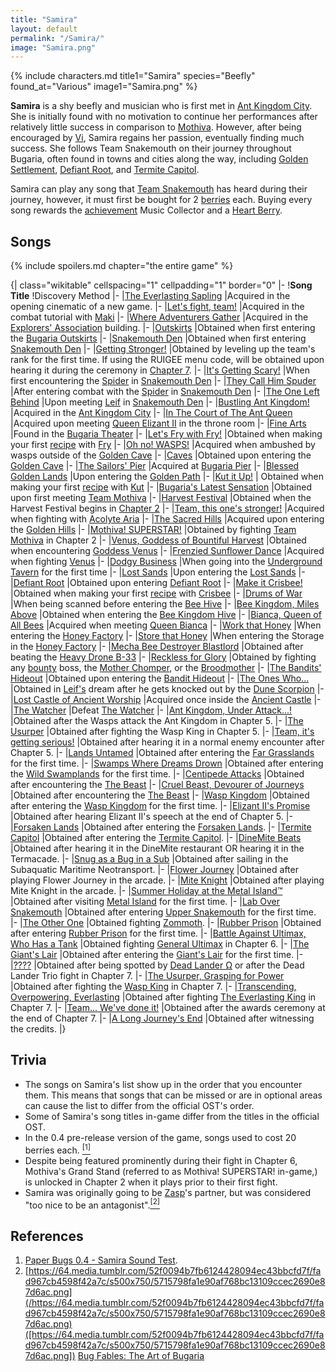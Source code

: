 ```yaml
---
title: "Samira"
layout: default
permalink: "/Samira/"
image: "Samira.png"
---
```

{% include characters.md title1="Samira" species="Beefly" found_at="Various" image1="Samira.png" %}

**Samira** is a shy beefly and musician who is first met in [Ant Kingdom City](/Ant_Kingdom_City). She is initially found with no motivation to continue her performances after relatively little success in comparison to [Mothiva](/Mothiva). However, after being encouraged by [Vi](/Vi), Samira regains her passion, eventually finding much success. She follows Team Snakemouth on their journey throughout Bugaria, often found in towns and cities along the way, including [Golden Settlement](/Golden_Settlement), [Defiant Root](/Defiant_Root), and [Termite Capitol](/Termite_Capitol).

Samira can play any song that [Team Snakemouth](/Team_Snakemouth) has heard during their journey, however, it must first be bought for 2 [berries](/berries) each. Buying every song rewards the [achievement](/Achievements) Music Collector and a [Heart Berry](/Heart_Berry).

## Songs
{% include spoilers.md chapter="the entire game" %}

{| class="wikitable" cellspacing="1" cellpadding="1" border="0"
|-
!**Song Title**
!Discovery Method
|-
|[The Everlasting Sapling](https://www.youtube.com/watch?v=ax166XszEsk&list=PL6_GDFAu6F50au-JZ1eWa0OnUA1k3cU60&index=2)
|Acquired in the opening cinematic of a new game.
|-
|[Let's fight, team!](https://www.youtube.com/watch?v=C6-QDDR7zO8&list=PL6_GDFAu6F50au-JZ1eWa0OnUA1k3cU60&index=4)
|Acquired in the combat tutorial with [Maki](/Maki)
|-
|[Where Adventurers Gather](https://www.youtube.com/watch?v=h3kelnsdTiQ&list=PL6_GDFAu6F50au-JZ1eWa0OnUA1k3cU60&index=3)
|Acquired in the [Explorers' Association](/Explorers'_Association) building.
|-
|[Outskirts](https://www.youtube.com/watch?v=D5p4nYSkcgM&list=PL6_GDFAu6F50au-JZ1eWa0OnUA1k3cU60&index=6)
|Obtained when first entering the [Bugaria Outskirts](/Bugaria_Outskirts)
|-
|[Snakemouth Den](https://www.youtube.com/watch?v=fdfGZuz7n4Y&list=PL6_GDFAu6F50au-JZ1eWa0OnUA1k3cU60&index=12)
|Obtained when first entering [Snakemouth Den](/Snakemouth_Den)
|-
|[Getting Stronger!](https://www.youtube.com/watch?v=paBIp7iHLC8&list=PL6_GDFAu6F50au-JZ1eWa0OnUA1k3cU60&index=8)
|Obtained by leveling up the team's rank for the first time. If using the RUIGEE menu code, will be obtained upon hearing it during the ceremony in [Chapter 7](/Chapter_7).
|-
|[It's Getting Scary!](https://www.youtube.com/watch?v=FtpWw_oXQ24&list=PL6_GDFAu6F50au-JZ1eWa0OnUA1k3cU60&index=13)
|When first encountering the [Spider](/Spider) in [Snakemouth Den](/Snakemouth_Den)
|-
|[They Call Him Spuder](https://www.youtube.com/watch?v=Ivv-F-q81tA&list=PL6_GDFAu6F50au-JZ1eWa0OnUA1k3cU60&index=14)
|After entering combat with the [Spider](/Spider) in [Snakemouth Den](/Snakemouth_Den)
|-
|[The One Left Behind](https://www.youtube.com/watch?v=BtrNUi4b7o0)
|Upon meeting [Leif](/Leif) in [Snakemouth Den](/Snakemouth_Den)
|-
|[Bustling Ant Kingdom!](https://www.youtube.com/watch?v=jQ4WoXmTeE8&list=PL6_GDFAu6F50au-JZ1eWa0OnUA1k3cU60&index=18&t=0s)
|Acquired in the [Ant Kingdom City](/Ant_Kingdom_City)
|-
|[In The Court of The Ant Queen](https://www.youtube.com/watch?v=sWdeFbILA5E&list=PL6_GDFAu6F50au-JZ1eWa0OnUA1k3cU60&index=18)
|Acquired upon meeting [Queen Elizant II](/Queen_Elizant_II) in the throne room
|-
|[Fine Arts](https://www.youtube.com/watch?v=m4e0EzjBmIY&list=PL6_GDFAu6F50au-JZ1eWa0OnUA1k3cU60&index=22)
|Found in the [Bugaria Theater](/Bugaria_Theater)
|-
|[Let's Fry with Fry!](https://www.youtube.com/watch?v=jydbHoXqFlY&list=PL6_GDFAu6F50au-JZ1eWa0OnUA1k3cU60&index=21)
|Obtained when making your first [recipe](/Recipes) with [Fry](/Fry)
|-
|[Oh no! WASPS!](https://www.youtube.com/watch?v=vnguaxxXUbc&list=PL6_GDFAu6F50au-JZ1eWa0OnUA1k3cU60&index=24)
|Acquired when ambushed by wasps outside of the [Golden Cave](/Golden_Cave)
|-
|[Caves](https://www.youtube.com/watch?v=gGFe4Y53jeI&list=PL6_GDFAu6F50au-JZ1eWa0OnUA1k3cU60&index=25)
|Obtained upon entering the [Golden Cave](/Golden_Cave)
|-
|[The Sailors' Pier](https://www.youtube.com/watch?v=lUn_p6GogP8&list=PL6_GDFAu6F50au-JZ1eWa0OnUA1k3cU60&index=23)
|Acquired at [Bugaria Pier](/Bugaria_Pier)
|-
|[Blessed Golden Lands](https://www.youtube.com/watch?v=l3hWtH7Ceew&list=PL6_GDFAu6F50au-JZ1eWa0OnUA1k3cU60&index=26)
|Upon entering the [Golden Path](/Golden_Path)
|-
|[Kut it Up!](https://www.youtube.com/watch?v=xoTFge7b1v0&list=PL6_GDFAu6F50au-JZ1eWa0OnUA1k3cU60&index=27)
| Obtained when making your first [recipe](/Recipes) with [Kut](/Kut)
|-
|[Bugaria's Latest Sensation](https://www.youtube.com/watch?v=KBOznRx_Ov8&list=PL6_GDFAu6F50au-JZ1eWa0OnUA1k3cU60&index=41)
|Obtained upon first meeting [Team Mothiva](/Team_Mothiva)
|-
|[Harvest Festival](https://www.youtube.com/watch?v=-URjIwR2UTg&list=PL6_GDFAu6F50au-JZ1eWa0OnUA1k3cU60&index=28)
|Obtained when the Harvest Festival begins in [Chapter 2](/Chapter_2:_Sacred_Golden_Hills)
|-
|[Team, this one's stronger!](https://www.youtube.com/watch?v=8GC9p_dhetA&list=PL6_GDFAu6F50au-JZ1eWa0OnUA1k3cU60&index=29)
|Acquired when fighting with [Acolyte Aria](/Acolyte_Aria)
|-
|[The Sacred Hills](https://www.youtube.com/watch?v=b_OSyr3IwAU&list=PL6_GDFAu6F50au-JZ1eWa0OnUA1k3cU60&index=30)
|Acquired upon entering the [Golden Hills](/Golden_Hills)
|-
|[Mothiva! SUPERSTAR!](https://www.youtube.com/watch?v=G9mY227DoJY&list=PL6_GDFAu6F50au-JZ1eWa0OnUA1k3cU60&index=66)
|Obtained by fighting [Team Mothiva](/Team_Mothiva) in Chapter 2
|-
|[Venus, Goddess of Bountiful Harvest](https://www.youtube.com/watch?v=7SddmhYgY1o&list=PL6_GDFAu6F50au-JZ1eWa0OnUA1k3cU60&index=31)
|Obtained when encountering [Goddess Venus](/Venus)
|-
|[Frenzied Sunflower Dance](https://www.youtube.com/watch?v=H6xK_xhGp6s&list=PL6_GDFAu6F50au-JZ1eWa0OnUA1k3cU60&index=32)
|Acquired when fighting [Venus](/Venus)
|-
|[Dodgy Business](https://www.youtube.com/watch?v=iuQSZw0CM78&list=PL6_GDFAu6F50au-JZ1eWa0OnUA1k3cU60&index=34)
|When going into the [Underground Tavern](/Underground_Tavern) for the first time
|-
|[Lost Sands](https://www.youtube.com/watch?v=orbZ86ZEvmM&list=PL6_GDFAu6F50au-JZ1eWa0OnUA1k3cU60&index=36)
|Upon entering the [Lost Sands](/Lost_Sands)
|-
|[Defiant Root](https://www.youtube.com/watch?v=Ub7XhQXOq_g&list=PL6_GDFAu6F50au-JZ1eWa0OnUA1k3cU60&index=37)
|Obtained upon entering [Defiant Root](/Defiant_Root)
|-
|[Make it Crisbee!](https://www.youtube.com/watch?v=4SBBNDda7a8&list=PL6_GDFAu6F50au-JZ1eWa0OnUA1k3cU60&index=38)
|Obtained when making your first [recipe](/Items) with [Crisbee](/Crisbee)
|-
|[Drums of War](https://www.youtube.com/watch?v=I8H7IANvfAI&list=PL6_GDFAu6F50au-JZ1eWa0OnUA1k3cU60&index=39)
|When being scanned before entering the [Bee Hive](/Bee_Kingdom_Hive)
|-
|[Bee Kingdom, Miles Above](https://www.youtube.com/watch?v=UVazTZ5JKWk&list=PL6_GDFAu6F50au-JZ1eWa0OnUA1k3cU60&index=40)
|Obtained when entering the [Bee Kingdom Hive](/Bee_Kingdom_Hive)
|-
|[Bianca, Queen of All Bees](https://www.youtube.com/watch?v=Hirf1Aj3Yw4&list=PL6_GDFAu6F50au-JZ1eWa0OnUA1k3cU60&index=42)
|Acquired when meeting [Queen Bianca](/Queen_Bianca)
|-
|[Work that Honey](https://www.youtube.com/watch?v=8D8Xj_0fNew&list=PL6_GDFAu6F50au-JZ1eWa0OnUA1k3cU60&index=43)
|When entering the [Honey Factory](/Honey_Factory)
|-
|[Store that Honey](https://www.youtube.com/watch?v=Hdn7YUwES0g&list=PL6_GDFAu6F50au-JZ1eWa0OnUA1k3cU60&index=44)
|When entering the Storage in the [Honey Factory](/Honey_Factory)
|-
|[Mecha Bee Destroyer Blastlord](https://www.youtube.com/watch?v=B6vtGV4ehR0&list=PL6_GDFAu6F50au-JZ1eWa0OnUA1k3cU60&index=45)
|Obtained after beating the [Heavy Drone B-33](/Heavy_Drone_B-33)
|-
|[Reckless for Glory](https://www.youtube.com/watch?v=f2xvnIDMJLE&list=PL6_GDFAu6F50au-JZ1eWa0OnUA1k3cU60&index=35)
|Obtained by fighting any [bounty](/Quests) boss, the [Mother Chomper](/Mother_Chomper), or the [Broodmother](/Broodmother)
|-
|[The Bandits' Hideout](https://www.youtube.com/watch?v=AJFFE6opVyA&list=PL6_GDFAu6F50au-JZ1eWa0OnUA1k3cU60&index=47)
|Obtained upon entering the [Bandit Hideout](/Bandit_Hideout)
|-
|[The Ones Who...](https://www.youtube.com/watch?v=z2JOyWnfgkM&list=PL6_GDFAu6F50au-JZ1eWa0OnUA1k3cU60&index=48)
|Obtained in [Leif's](/Leif) dream after he gets knocked out by the [Dune Scorpion](/Dune_Scorpion)
|-
|[Lost Castle of Ancient Worship](https://www.youtube.com/watch?v=PeJdd-7n7I4&list=PL6_GDFAu6F50au-JZ1eWa0OnUA1k3cU60&index=50)
|Acquired once inside the [Ancient Castle](/Ancient_Castle)
|-
|[The Watcher](https://www.youtube.com/watch?v=2Su6NXS3YFc&list=PL6_GDFAu6F50au-JZ1eWa0OnUA1k3cU60&index=51)
|Defeat [The Watcher](/The_Watcher)
|-
|[Ant Kingdom, Under Attack...!](https://www.youtube.com/watch?v=XC_YueWjjK0&list=PL6_GDFAu6F50au-JZ1eWa0OnUA1k3cU60&index=52)
|Obtained after the Wasps attack the Ant Kingdom in Chapter 5.
|-
|[The Usurper](https://www.youtube.com/watch?v=zXFvXy6vww8&list=PL6_GDFAu6F50au-JZ1eWa0OnUA1k3cU60&index=53)
|Obtained after fighting the Wasp King in Chapter 5.
|-
|[Team, it's getting serious!](https://www.youtube.com/watch?v=5gLVBKBaSIM&list=PL6_GDFAu6F50au-JZ1eWa0OnUA1k3cU60&index=55)
|Obtained after hearing it in a normal enemy encounter after Chapter 5.
|-
|[Lands Untamed](https://www.youtube.com/watch?v=h3jhTub-HRo&list=PL6_GDFAu6F50au-JZ1eWa0OnUA1k3cU60&index=56)
|Obtained after entering the [Far Grasslands](/Far_Grasslands) for the first time.
|-
|[Swamps Where Dreams Drown](https://www.youtube.com/watch?v=wPXOW2cl1Kk&list=PL6_GDFAu6F50au-JZ1eWa0OnUA1k3cU60&index=57)
|Obtained after entering the [Wild Swamplands](/Wild_Swamplands) for the first time.
|-
|[Centipede Attacks](https://www.youtube.com/watch?v=rAMFNM8zRnU&list=PL6_GDFAu6F50au-JZ1eWa0OnUA1k3cU60&index=58)
|Obtained after encountering the [The Beast](/The_Beast)
|-
|[Cruel Beast, Devourer of Journeys](https://www.youtube.com/watch?v=arMp1NQcxD0&list=PL6_GDFAu6F50au-JZ1eWa0OnUA1k3cU60&index=59)
|Obtained after encountering the [The Beast](/The_Beast)
|-
|[Wasp Kingdom](https://www.youtube.com/watch?v=7uNo71oP_h4&list=PL6_GDFAu6F50au-JZ1eWa0OnUA1k3cU60&index=60)
|Obtained after entering the [Wasp Kingdom](/Wasp_Kingdom) for the first time.
|-
|[Elizant II's Promise](https://www.youtube.com/watch?v=jp9YXQal-qk&list=PL6_GDFAu6F50au-JZ1eWa0OnUA1k3cU60&index=61)
|Obtained after hearing Elizant II's speech at the end of Chapter 5.
|-
|[Forsaken Lands](https://www.youtube.com/watch?v=b1adPN1ezDk&list=PL6_GDFAu6F50au-JZ1eWa0OnUA1k3cU60&index=63)
|Obtained after entering the [Forsaken Lands](/Forsaken_Lands).
|-
|[Termite Capitol](https://www.youtube.com/watch?v=oILKKd80Hyg&list=PL6_GDFAu6F50au-JZ1eWa0OnUA1k3cU60&index=64)
|Obtained after entering the [Termite Capitol](/Termite_Capitol).
|-
|[DineMite Beats](https://www.youtube.com/watch?v=WGncRMyf0VE&list=PL6_GDFAu6F50au-JZ1eWa0OnUA1k3cU60&index=65)
|Obtained after hearing it in the DineMite restaurant OR hearing it in the Termacade.
|-
|[Snug as a Bug in a Sub](https://www.youtube.com/watch?v=IZQEQg99BMs&list=PL6_GDFAu6F50au-JZ1eWa0OnUA1k3cU60&index=67)
|Obtained after sailing in the Subaquatic Maritime Neotransport.
|-
|[Flower Journey](https://www.youtube.com/watch?v=FQ1HncSZ7WY&list=PL6_GDFAu6F50au-JZ1eWa0OnUA1k3cU60&index=68)
|Obtained after playing Flower Journey in the arcade.
|-
|[Mite Knight](https://www.youtube.com/watch?v=azgVh5khEjI&list=PL6_GDFAu6F50au-JZ1eWa0OnUA1k3cU60&index=70)
|Obtained after playing Mite Knight in the arcade.
|-
|[Summer Holiday at the Metal Island™](https://www.youtube.com/watch?v=D3vrGcIbIYs&list=PL6_GDFAu6F50au-JZ1eWa0OnUA1k3cU60&index=72)
|Obtained after visiting [Metal Island](/Metal_Island) for the first time.
|-
|[Lab Over Snakemouth](https://www.youtube.com/watch?v=7mqivPwJJJ8&list=PL6_GDFAu6F50au-JZ1eWa0OnUA1k3cU60&index=73)
|Obtained after entering [Upper Snakemouth](/Upper_Snakemouth) for the first time.
|-
|[The Other One](https://www.youtube.com/watch?v=STrUqv4gjc0&list=PL6_GDFAu6F50au-JZ1eWa0OnUA1k3cU60&index=74)
|Obtained fighting [Zommoth](/Zommoth).
|-
|[Rubber Prison](https://www.youtube.com/watch?v=cxFmVy1itPM&list=PL6_GDFAu6F50au-JZ1eWa0OnUA1k3cU60&index=75)
|Obtained after entering [Rubber Prison](/Rubber_Prison) for the first time.
|-
|[Battle Against Ultimax, Who Has a Tank](https://www.youtube.com/watch?v=cxFmVy1itPM&list=PL6_GDFAu6F50au-JZ1eWa0OnUA1k3cU60&index=75)
|Obtained fighting [General Ultimax](/General_Ultimax) in Chapter 6.
|-
|[The Giant's Lair](https://www.youtube.com/watch?v=0FVt4870JKI&list=PL6_GDFAu6F50au-JZ1eWa0OnUA1k3cU60&index=78)
|Obtained after entering the [Giant's Lair](/Giant's_Lair) for the first time.
|-
|[????](https://www.youtube.com/watch?v=MkD8TlQ6dUg&list=PL6_GDFAu6F50au-JZ1eWa0OnUA1k3cU60&index=79)
|Obtained after being spotted by [Dead Lander Ω](/Dead_Lander_Ω) or after the Dead Lander Trio fight in Chapter 7.
|-
|[The Usurper, Grasping for Power](https://www.youtube.com/watch?v=QcP-M5WVXgs&list=PL6_GDFAu6F50au-JZ1eWa0OnUA1k3cU60&index=80)
|Obtained after fighting the [Wasp King](/Wasp_King) in Chapter 7.
|-
|[Transcending, Overpowering, Everlasting](https://www.youtube.com/watch?v=7yje-g6s6mY&list=PL6_GDFAu6F50au-JZ1eWa0OnUA1k3cU60&index=81)
|Obtained after fighting [The Everlasting King](/The_Everlasting_King) in Chapter 7.
|-
|[Team... We've done it!](https://www.youtube.com/watch?v=-rBa1x0l0bw&list=PL6_GDFAu6F50au-JZ1eWa0OnUA1k3cU60&index=82)
|Obtained after the awards ceremony at the end of Chapter 7.
|-
|[A Long Journey's End](https://www.youtube.com/watch?v=t5J23-KkkOo&list=PL6_GDFAu6F50au-JZ1eWa0OnUA1k3cU60&index=84)
|Obtained after witnessing the credits.
|}

## Trivia
* The songs on Samira's list show up in the order that you encounter them. This means that songs that can be missed or are in optional areas can cause the list to differ from the official OST's order.
* Some of Samira's song titles in-game differ from the titles in the official OST.
* In the 0.4 pre-release version of the game, songs used to cost 20 berries each. [<sup>[1]</sup>](#references)
* Despite being featured prominently during their fight in Chapter 6, Mothiva's Grand Stand (referred to as Mothiva! SUPERSTAR! in-game,) is unlocked in Chapter 2 when it plays prior to their first fight.
* Samira was originally going to be [Zasp](/Zasp)'s partner, but was considered "too nice to be an antagonist".[<sup>[2]</sup>](#references)
## References
1. [Paper Bugs 0.4 - Samira Sound Test](https://www.youtube.com/watch?v=nJkkkuKU_O0).
2. [https://64.media.tumblr.com/52f0094b7fb6124428094ec43bbcfd7f/fad967cb4598f42a7c/s500x750/5715798fa1e90af768bc13109ccec2690e87d6ac.png](/https://64.media.tumblr.com/52f0094b7fb6124428094ec43bbcfd7f/fad967cb4598f42a7c/s500x750/5715798fa1e90af768bc13109ccec2690e87d6ac.png)([https://64.media.tumblr.com/52f0094b7fb6124428094ec43bbcfd7f/fad967cb4598f42a7c/s500x750/5715798fa1e90af768bc13109ccec2690e87d6ac.png]) [Bug Fables: The Art of Bugaria](/Bug_Fables:_The_Art_of_Bugaria)